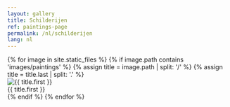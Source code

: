 ```yaml
---
layout: gallery
title: Schilderijen
ref: paintings-page
permalink: /nl/schilderijen
lang: nl
---
```


<div class="grid">
{% for image in site.static_files %}
  {% if image.path contains 'images/paintings' %}
  {% assign title = image.path | split: '/' %}
  {% assign title = title.last | split: '.' %}
  <div class="grid-item">
    <img src="{{ site.baseurl }}{{ image.path }}" alt="{{ title.first }}" title="{{ title.first }}" />
    <div class="title">{{ title.first }}</div>
  </div>
  {% endif %}
{% endfor %}
</div>